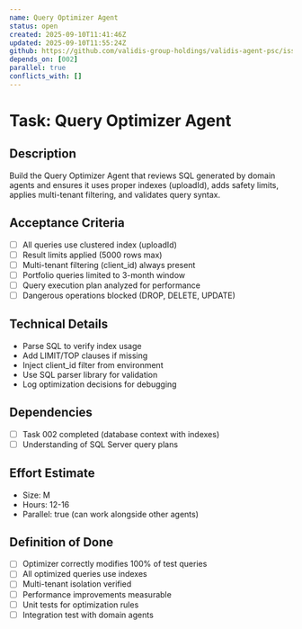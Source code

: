 ```yaml
---
name: Query Optimizer Agent
status: open
created: 2025-09-10T11:41:46Z
updated: 2025-09-10T11:55:24Z
github: https://github.com/validis-group-holdings/validis-agent-psc/issues/24
depends_on: [002]
parallel: true
conflicts_with: []
---
```


# Task: Query Optimizer Agent

## Description
Build the Query Optimizer Agent that reviews SQL generated by domain agents and ensures it uses proper indexes (uploadId), adds safety limits, applies multi-tenant filtering, and validates query syntax.

## Acceptance Criteria
- [ ] All queries use clustered index (uploadId)
- [ ] Result limits applied (5000 rows max)
- [ ] Multi-tenant filtering (client_id) always present
- [ ] Portfolio queries limited to 3-month window
- [ ] Query execution plan analyzed for performance
- [ ] Dangerous operations blocked (DROP, DELETE, UPDATE)

## Technical Details
- Parse SQL to verify index usage
- Add LIMIT/TOP clauses if missing
- Inject client_id filter from environment
- Use SQL parser library for validation
- Log optimization decisions for debugging

## Dependencies
- [ ] Task 002 completed (database context with indexes)
- [ ] Understanding of SQL Server query plans

## Effort Estimate
- Size: M
- Hours: 12-16
- Parallel: true (can work alongside other agents)

## Definition of Done
- [ ] Optimizer correctly modifies 100% of test queries
- [ ] All optimized queries use indexes
- [ ] Multi-tenant isolation verified
- [ ] Performance improvements measurable
- [ ] Unit tests for optimization rules
- [ ] Integration test with domain agents
